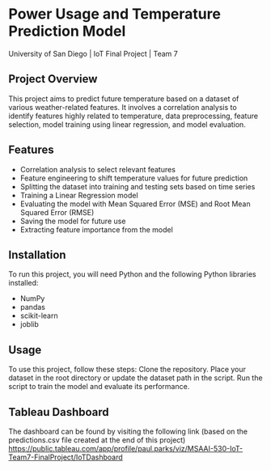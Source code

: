 # Power Usage and Temperature Prediction Model
University of San Diego | IoT Final Project | Team 7

## Project Overview
This project aims to predict future temperature based on a dataset of various weather-related features. It involves a correlation analysis to identify features highly related to temperature, data preprocessing, feature selection, model training using linear regression, and model evaluation.

## Features
- Correlation analysis to select relevant features
- Feature engineering to shift temperature values for future prediction
- Splitting the dataset into training and testing sets based on time series
- Training a Linear Regression model
- Evaluating the model with Mean Squared Error (MSE) and Root Mean Squared Error (RMSE)
- Saving the model for future use
- Extracting feature importance from the model

## Installation
To run this project, you will need Python and the following Python libraries installed:
- NumPy
- pandas
- scikit-learn
- joblib

## Usage
To use this project, follow these steps:
    Clone the repository.
    Place your dataset in the root directory or update the dataset path in the script.
    Run the script to train the model and evaluate its performance.

## Tableau Dashboard
The dashboard can be found by visiting the following link (based on the predictions.csv file created at the end of this project)
https://public.tableau.com/app/profile/paul.parks/viz/MSAAI-530-IoT-Team7-FinalProject/IoTDashboard
    

